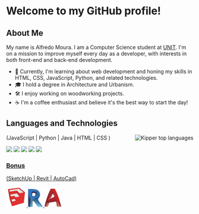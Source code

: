 <h1>Welcome to my GitHub profile!</h1>

## About Me

My name is Alfredo Moura. I am a Computer Science student at [UNIT](https://www.unit.br/). I'm on a mission to improve myself every day as a developer, with interests in both front-end and back-end development.

- 🌱 Currently, I'm learning about web development and honing my skills in HTML, CSS, JavaScript, Python, and related technologies.
- 🎓 I hold a degree in Architecture and Urbanism.
- 🛠️ I enjoy working on woodworking projects.
- ☕ I'm a coffee enthusiast and believe it's the best way to start the day!


## Languages and Technologies
(JavaScript | Python | Java | HTML | CSS )
<img align="right" src="https://github-readme-stats.vercel.app/api/top-langs/?username=Alf-Mou&theme=blue-white" alt="Kipper top languages">


<img src="https://cdn.jsdelivr.net/gh/devicons/devicon@latest/icons/javascript/javascript-original.svg" width=45px/> <img src="https://cdn.jsdelivr.net/gh/devicons/devicon@latest/icons/python/python-original.svg" width=45px/>
<img src="https://cdn.jsdelivr.net/gh/devicons/devicon@latest/icons/java/java-plain.svg" width=45px//> <img src="https://cdn.jsdelivr.net/gh/devicons/devicon@latest/icons/html5/html5-original.svg" width=45px/> <img src="https://cdn.jsdelivr.net/gh/devicons/devicon@latest/icons/css3/css3-original.svg" width=45px/>
<a href="https://github.com/anuraghazra/github-readme-stats">



### Bonus
  (SketchUp | Revit | AutoCad)
  
   <img src="icons/sketchup_icon.png" width=55px/> <img src="icons/icon_revit.png" width=40px /> <img src="icons/Autocad_icon.png" width=45px/>
